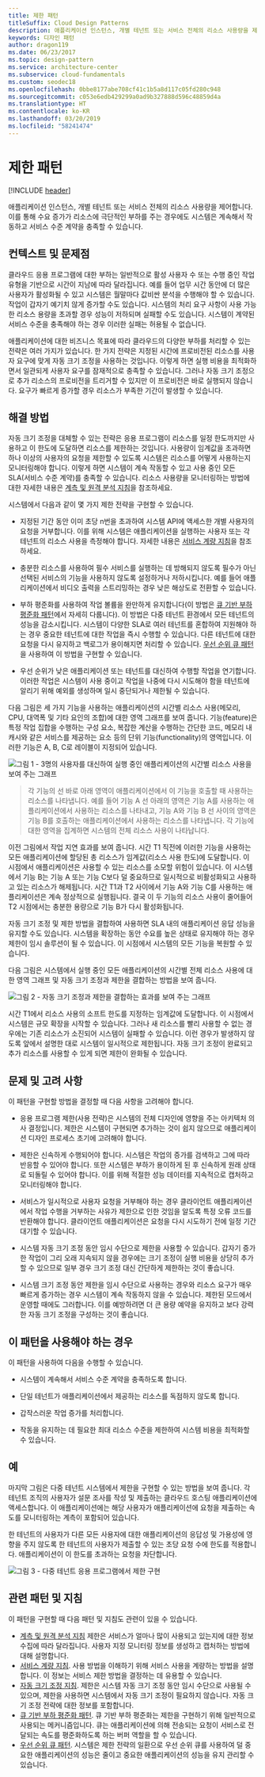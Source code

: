 ```yaml
---
title: 제한 패턴
titleSuffix: Cloud Design Patterns
description: 애플리케이션 인스턴스, 개별 테넌트 또는 서비스 전체의 리소스 사용량을 제어합니다.
keywords: 디자인 패턴
author: dragon119
ms.date: 06/23/2017
ms.topic: design-pattern
ms.service: architecture-center
ms.subservice: cloud-fundamentals
ms.custom: seodec18
ms.openlocfilehash: 0bbe8177abe708cf41c1b5a8d117c05fd280c948
ms.sourcegitcommit: c053e6edb429299a0ad9b327888d596c48859d4a
ms.translationtype: HT
ms.contentlocale: ko-KR
ms.lasthandoff: 03/20/2019
ms.locfileid: "58241474"
---
```

# <a name="throttling-pattern"></a>제한 패턴

[!INCLUDE [header](../_includes/header.md)]

애플리케이션 인스턴스, 개별 테넌트 또는 서비스 전체의 리소스 사용량을 제어합니다. 이를 통해 수요 증가가 리소스에 극단적인 부하를 주는 경우에도 시스템은 계속해서 작동하고 서비스 수준 계약을 충족할 수 있습니다.

## <a name="context-and-problem"></a>컨텍스트 및 문제점

클라우드 응용 프로그램에 대한 부하는 일반적으로 활성 사용자 수 또는 수행 중인 작업 유형을 기반으로 시간이 지남에 따라 달라집니다. 예를 들어 업무 시간 동안에 더 많은 사용자가 활성화될 수 있고 시스템은 월말마다 값비싼 분석을 수행해야 할 수 있습니다. 작업이 갑자기 예기치 않게 증가할 수도 있습니다. 시스템의 처리 요구 사항이 사용 가능한 리소스 용량을 초과할 경우 성능이 저하되며 실패할 수도 있습니다. 시스템이 계약된 서비스 수준을 충족해야 하는 경우 이러한 실패는 허용될 수 없습니다.

애플리케이션에 대한 비즈니스 목표에 따라 클라우드의 다양한 부하를 처리할 수 있는 전략은 여러 가지가 있습니다. 한 가지 전략은 지정된 시간에 프로비전된 리소스를 사용자 요구에 맞게 자동 크기 조정을 사용하는 것입니다. 이렇게 하면 실행 비용을 최적화하면서 일관되게 사용자 요구를 잠재적으로 충족할 수 있습니다. 그러나 자동 크기 조정으로 추가 리소스의 프로비전을 트리거할 수 있지만 이 프로비전은 바로 실행되지 않습니다. 요구가 빠르게 증가할 경우 리소스가 부족한 기간이 발생할 수 있습니다.

## <a name="solution"></a>해결 방법

자동 크기 조정을 대체할 수 있는 전략은 응용 프로그램이 리소스를 일정 한도까지만 사용하고 이 한도에 도달하면 리소스를 제한하는 것입니다. 사용량이 임계값을 초과하면 하나 이상의 사용자의 요청을 제한할 수 있도록 시스템은 리소스를 어떻게 사용하는지 모니터링해야 합니다. 이렇게 하면 시스템이 계속 작동할 수 있고 사용 중인 모든 SLA(서비스 수준 계약)를 충족할 수 있습니다. 리소스 사용량을 모니터링하는 방법에 대한 자세한 내용은 [계측 및 원격 분석 지침](https://msdn.microsoft.com/library/dn589775.aspx)을 참조하세요.

시스템에서 다음과 같이 몇 가지 제한 전략을 구현할 수 있습니다.

- 지정된 기간 동안 이미 초당 n번을 초과하여 시스템 API에 액세스한 개별 사용자의 요청을 거부합니다. 이를 위해 시스템은 애플리케이션을 실행하는 사용자 또는 각 테넌트의 리소스 사용을 측정해야 합니다. 자세한 내용은 [서비스 계량 지침](https://msdn.microsoft.com/library/dn589796.aspx)을 참조하세요.

- 충분한 리소스를 사용하여 필수 서비스를 실행하는 데 방해되지 않도록 필수가 아닌 선택된 서비스의 기능을 사용하지 않도록 설정하거나 저하시킵니다. 예를 들어 애플리케이션에서 비디오 출력을 스트리밍하는 경우 낮은 해상도로 전환할 수 있습니다.

- 부하 평준화를 사용하여 작업 볼륨을 완만하게 유지합니다(이 방법은 [큐 기반 부하 평준화 패턴](./queue-based-load-leveling.md)에서 자세히 다룹니다). 이 방법은 다중 테넌트 환경에서 모든 테넌트의 성능을 감소시킵니다. 시스템이 다양한 SLA로 여러 테넌트를 혼합하여 지원해야 하는 경우 중요한 테넌트에 대한 작업을 즉시 수행할 수 있습니다. 다른 테넌트에 대한 요청을 다시 유지하고 백로그가 용이해지면 처리할 수 있습니다. [우선 순위 큐 패턴](./priority-queue.md)을 사용하여 이 방법을 구현할 수 있습니다.

- 우선 순위가 낮은 애플리케이션 또는 테넌트를 대신하여 수행할 작업을 연기합니다. 이러한 작업은 시스템이 사용 중이고 작업을 나중에 다시 시도해야 함을 테넌트에 알리기 위해 예외를 생성하며 일시 중단되거나 제한될 수 있습니다.

다음 그림은 세 가지 기능을 사용하는 애플리케이션의 시간별 리소스 사용(메모리, CPU, 대역폭 및 기타 요인의 조합)에 대한 영역 그래프를 보여 줍니다. 기능(feature)은 특정 작업 집합을 수행하는 구성 요소, 복잡한 계산을 수행하는 간단한 코드, 메모리 내 캐시와 같은 서비스를 제공하는 요소 등의 단위 기능(functionality)의 영역입니다. 이러한 기능은 A, B, C로 레이블이 지정되어 있습니다.

![그림 1 - 3명의 사용자를 대신하여 실행 중인 애플리케이션의 시간별 리소스 사용을 보여 주는 그래프](./_images/throttling-resource-utilization.png)

> 각 기능의 선 바로 아래 영역이 애플리케이션에서 이 기능을 호출할 때 사용하는 리소스를 나타냅니다. 예를 들어 기능 A 선 아래의 영역은 기능 A를 사용하는 애플리케이션에서 사용하는 리소스를 나타내고, 기능 A와 기능 B 선 사이의 영역은 기능 B를 호출하는 애플리케이션에서 사용하는 리소스를 나타냅니다. 각 기능에 대한 영역을 집계하면 시스템의 전체 리소스 사용이 나타납니다.

이전 그림에서 작업 지연 효과를 보여 줍니다. 시간 T1 직전에 이러한 기능을 사용하는 모든 애플리케이션에 할당된 총 리소스가 임계값(리소스 사용 한도)에 도달합니다. 이 시점에서 애플리케이션은 사용할 수 있는 리소스를 소모할 위험이 있습니다. 이 시스템에서 기능 B는 기능 A 또는 기능 C보다 덜 중요하므로 일시적으로 비활성화되고 사용하고 있는 리소스가 해제됩니다. 시간 T1과 T2 사이에서 기능 A와 기능 C를 사용하는 애플리케이션은 계속 정상적으로 실행됩니다. 결국 이 두 기능의 리소스 사용이 줄어들어 T2 시점에서는 충분한 용량으로 기능 B가 다시 활성화됩니다.

자동 크기 조정 및 제한 방법을 결합하여 사용하면 SLA 내의 애플리케이션 응답 성능을 유지할 수도 있습니다. 시스템을 확장하는 동안 수요를 높은 상태로 유지해야 하는 경우 제한이 임시 솔루션이 될 수 있습니다. 이 시점에서 시스템의 모든 기능을 복원할 수 있습니다.

다음 그림은 시스템에서 실행 중인 모든 애플리케이션의 시간별 전체 리소스 사용에 대한 영역 그래프 및 자동 크기 조정과 제한을 결합하는 방법을 보여 줍니다.

![그림 2 - 자동 크기 조정과 제한을 결합하는 효과를 보여 주는 그래프](./_images/throttling-autoscaling.png)

시간 T1에서 리소스 사용의 소프트 한도를 지정하는 임계값에 도달합니다. 이 시점에서 시스템은 규모 확장을 시작할 수 있습니다. 그러나 새 리소스를 빨리 사용할 수 없는 경우에는 기존 리소스가 소진되어 시스템이 실패할 수 있습니다. 이런 경우가 발생하지 않도록 앞에서 설명한 대로 시스템이 일시적으로 제한됩니다. 자동 크기 조정이 완료되고 추가 리소스를 사용할 수 있게 되면 제한이 완화될 수 있습니다.

## <a name="issues-and-considerations"></a>문제 및 고려 사항

이 패턴을 구현할 방법을 결정할 때 다음 사항을 고려해야 합니다.

- 응용 프로그램 제한(사용 전략)은 시스템의 전체 디자인에 영향을 주는 아키텍처 의사 결정입니다. 제한은 시스템이 구현되면 추가하는 것이 쉽지 않으므로 애플리케이션 디자인 프로세스 초기에 고려해야 합니다.

- 제한은 신속하게 수행되어야 합니다. 시스템은 작업의 증가를 검색하고 그에 따라 반응할 수 있어야 합니다. 또한 시스템은 부하가 용이하게 된 후 신속하게 원래 상태로 되돌릴 수 있어야 합니다. 이를 위해 적절한 성능 데이터를 지속적으로 캡처하고 모니터링해야 합니다.

- 서비스가 일시적으로 사용자 요청을 거부해야 하는 경우 클라이언트 애플리케이션에서 작업 수행을 거부하는 사유가 제한으로 인한 것임을 알도록 특정 오류 코드를 반환해야 합니다. 클라이언트 애플리케이션은 요청을 다시 시도하기 전에 일정 기간 대기할 수 있습니다.

- 시스템 자동 크기 조정 동안 임시 수단으로 제한을 사용할 수 있습니다. 갑자기 증가한 작업이 그리 오래 지속되지 않을 경우에는 크기 조정이 실행 비용을 상당히 추가할 수 있으므로 일부 경우 크기 조정 대신 간단하게 제한하는 것이 좋습니다.

- 시스템 크기 조정 동안 제한을 임시 수단으로 사용하는 경우와 리소스 요구가 매우 빠르게 증가하는 경우 시스템이 계속 작동하지 않을 수 있습니다. 제한된 모드에서 운영할 때에도 그러합니다. 이를 예방하려면 더 큰 용량 예약을 유지하고 보다 강력한 자동 크기 조정을 구성하는 것이 좋습니다.

## <a name="when-to-use-this-pattern"></a>이 패턴을 사용해야 하는 경우

이 패턴을 사용하여 다음을 수행할 수 있습니다.

- 시스템이 계속해서 서비스 수준 계약을 충족하도록 합니다.

- 단일 테넌트가 애플리케이션에서 제공하는 리소스를 독점하지 않도록 합니다.

- 갑작스러운 작업 증가를 처리합니다.

- 작동을 유지하는 데 필요한 최대 리소스 수준을 제한하여 시스템 비용을 최적화할 수 있습니다.

## <a name="example"></a>예

마지막 그림은 다중 테넌트 시스템에서 제한을 구현할 수 있는 방법을 보여 줍니다. 각 테넌트 조직의 사용자가 설문 조사를 작성 및 제출하는 클라우드 호스팅 애플리케이션에 액세스합니다. 이 애플리케이션에는 해당 사용자가 애플리케이션에 요청을 제출하는 속도를 모니터링하는 계측이 포함되어 있습니다.

한 테넌트의 사용자가 다른 모든 사용자에 대한 애플리케이션의 응답성 및 가용성에 영향을 주지 않도록 한 테넌트의 사용자가 제출할 수 있는 초당 요청 수에 한도를 적용합니다. 애플리케이션이 이 한도를 초과하는 요청을 차단합니다.

![그림 3 - 다중 테넌트 응용 프로그램에서 제한 구현](./_images/throttling-multi-tenant.png)

## <a name="related-patterns-and-guidance"></a>관련 패턴 및 지침

이 패턴을 구현할 때 다음 패턴 및 지침도 관련이 있을 수 있습니다.

- [계측 및 원격 분석 지침](https://msdn.microsoft.com/library/dn589775.aspx) 제한은 서비스가 얼마나 많이 사용되고 있는지에 대한 정보 수집에 따라 달라집니다. 사용자 지정 모니터링 정보를 생성하고 캡처하는 방법에 대해 설명합니다.
- [서비스 계량 지침](https://msdn.microsoft.com/library/dn589796.aspx). 사용 방법을 이해하기 위해 서비스 사용을 계량하는 방법을 설명합니다. 이 정보는 서비스 제한 방법을 결정하는 데 유용할 수 있습니다.
- [자동 크기 조정 지침](https://msdn.microsoft.com/library/dn589774.aspx). 제한은 시스템 자동 크기 조정 동안 임시 수단으로 사용될 수 있으며, 제한을 사용하면 시스템에서 자동 크기 조정이 필요하지 않습니다. 자동 크기 조정 전략에 대한 정보를 포함합니다.
- [큐 기반 부하 평준화 패턴](./queue-based-load-leveling.md). 큐 기반 부하 평준화는 제한을 구현하기 위해 일반적으로 사용되는 메커니즘입니다. 큐는 애플리케이션에 의해 전송되는 요청이 서비스로 전달되는 속도를 평준화하도록 하는 버퍼 역할을 할 수 있습니다.
- [우선 순위 큐 패턴](./priority-queue.md). 시스템은 제한 전략의 일환으로 우선 순위 큐를 사용하여 덜 중요한 애플리케이션의 성능은 줄이고 중요한 애플리케이션의 성능을 유지 관리할 수 있습니다.
